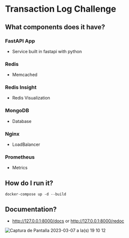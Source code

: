 # Transaction Log Challenge

## What components does it have?

### FastAPI App

- Service built in fastapi with python

### Redis

- Memcached

### Redis Insight

- Redis Visualization

### MongoDB

- Database

### Nginx

- LoadBalancer

### Prometheus

- Metrics

## How do I run it?
    docker-compose up -d --build

## Documentation?

- http://127.0.0.1:8000/docs or http://127.0.0.1:8000/redoc

![Captura de Pantalla 2023-03-07 a la(s) 19 10 12](https://user-images.githubusercontent.com/73501272/223565020-63c8fa68-b7ad-43f8-98e2-8842df0048d5.png)
